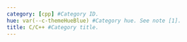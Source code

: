 ```yaml
---
category: [cpp] #Category ID.
hue: var(--c-themeHueBlue) #Category hue. See note [1].
title: C/C++ #Category title.
---
```

